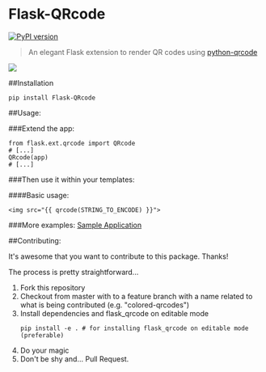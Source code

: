 Flask-QRcode
============
[![PyPI version](https://badge.fury.io/py/Flask-QRcode.svg)](https://badge.fury.io/py/Flask-QRcode)

> An elegant Flask extension to render QR codes using [python-qrcode](https://github.com/lincolnloop/python-qrcode)

![](QRcode.png)

##Installation
    
```
pip install Flask-QRcode
```

##Usage:

###Extend the app:

```
from flask.ext.qrcode import QRcode
# [...]
QRcode(app)
# [...]
```

###Then use it within your templates:

####Basic usage:

    <img src="{{ qrcode(STRING_TO_ENCODE) }}">
    
###More examples:
[Sample Application](https://github.com/marcoagner/Flask-QRcode/tree/master/sample_application)

##Contributing:

It's awesome that you want to contribute to this package. Thanks!

The process is pretty straightforward...

1. Fork this repository
2. Checkout from master with to a feature branch with a name related to what is being contributed (e.g. "colored-qrcodes")
3. Install dependencies and flask_qrcode on editable mode
    ```
    pip install -e . # for installing flask_qrcode on editable mode (preferable)
    ```
4. Do your magic
5. Don't be shy and... Pull Request.

